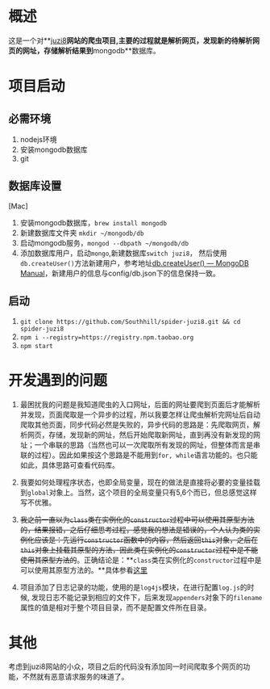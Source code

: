 # 概述
这是一个对**[juzi8](http://www.juzi8.com/)**网站的爬虫项目,主要的过程就是解析网页，发现新的待解析网页的网址，存储解析结果到**mongodb**数据库。

# 项目启动
## 必需环境
1. nodejs环境
2. 安装mongodb数据库
3. git

## 数据库设置
[Mac]
1. 安装mongodb数据库，`brew install mongodb`
2. 新建数据库文件夹 `mkdir ~/mongodb/db`
3. 启动mongodb服务，`mongod --dbpath ~/mongodb/db`
4. 添加数据库用户，启动`mongo`,新建数据库`switch juzi8`， 然后使用`db.createUser()`方法新建用户，参考地址[db.createUser() &mdash; MongoDB Manual](https://docs.mongodb.com/manual/reference/method/db.createUser/index.html)，新建用户的信息与config/db.json下的信息保持一致。

## 启动
1. `git clone https://github.com/Southhill/spider-juzi8.git && cd spider-juzi8`
2. `npm i --registry=https://registry.npm.taobao.org`
3. `npm start`

# 开发遇到的问题
1. 最困扰我的问题是我知道爬虫的入口网址，后面的网址要爬到页面后才能解析并发现，页面爬取是一个异步的过程，所以我要怎样让爬虫解析完网址后自动爬取其他页面，同步代码必然是失败的，异步代码的思路是：先爬取网页，解析网页，存储，发现新的网址，然后开始爬取新网址，直到再没有新发现的网址；一个串联的思路（当然也可以一次爬取所有发现的网址，但整体而言是串联的过程）。因此如果按这个思路是不能用到`for, while`语言功能的。也只能如此，具体思路可查看代码库。

2. 我要如何处理程序状态，也即全局变量，现在的做法是直接将必要的变量挂载到`global`对象上。当然，这个项目的全局变量只有5,6个而已，但总感觉这样写不优雅。

3. ~~我之前一直以为`class`类在实例化的`constructor`过程中可以使用其原型方法的，结果报错，之后仔细思考过程，感觉我的想法是错误的，个人认为类的实例化应该是：先运行`constructor`函数中的内容，然后返回`this`对象，之后在`this`对象上挂载其原型的方法，因此类在实例化的`constructor`过程中是不能使用其原型方法的~~。正确结论是：**`class`类在实例化的`constructor`过程中是可以使用其原型方法的。**具体参看[这里](https://github.com/Southhill/spider-juzi8/issues/1)

4. 项目添加了日志记录的功能，使用的是`log4js`模块，在进行配置`log.js`的时候, 发现日志不能记录到相应的文件下，后来发现`appenders`对象下的`filename`属性的值是相对于整个项目目录，而不是配置文件所在目录。

# 其他
考虑到juzi8网站的小众，项目之后的代码没有添加同一时间爬取多个网页的功能，不然就有恶意请求服务的味道了。
